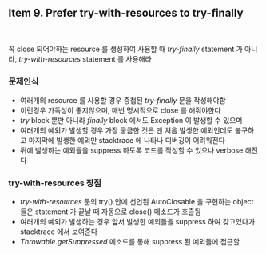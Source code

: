 ## Item 9. Prefer try-with-resources to try-finally
<br/>

꼭 close 되어야하는 resource 를 생성하여 사용할 때 *try-finally* statement 가 아니라, *try-with-resources* statement 를 사용해라

### 문제인식
* 여러개의 resource 를 사용할 경우 중첩된 *try-finally* 문을 작성해야함
* 이런경우 가독성이 좋지않으며, 매번 명시적으로 close 를 해줘야한다
* *try* block 뿐만 아니라 *finally* block 에서도 Exception 이 발생할 수 있으며
* 여러개의 예외가 발생할 경우 가장 궁금한 것은 맨 처음 발생한 예외인데도 불구하고 마지막에 발생한 예외만 stacktrace 에 나타나 디버깅이 어려워진다
* 뒤에 발생하는 예외들을 suppress 하도록 코드를 작성할 수 있으나 verbose 해진다

### try-with-resources 장점
* *try-with-resources* 문의 try() 안에 선언된 AutoClosable 을 구현하는 object 들은 statement 가 끝날 때 자동으로 close() 메소드가 호출됨
* 여러개의 예외가 발생하는 경우 앞서 발생한 예외들을 suppress 하여 갖고있다가 stacktrace 에서 보여준다
* *Throwable.getSuppressed* 메소드를 통해 suppress 된 예외들에 접근할 
